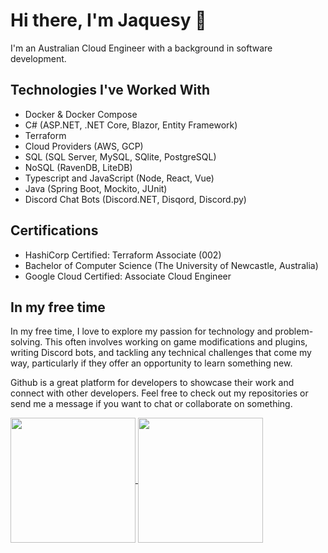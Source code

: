 # Hi there, I'm Jaquesy :wave:

I'm an Australian Cloud Engineer with a background in software development.

## Technologies I've Worked With

- Docker & Docker Compose
- C# (ASP.NET, .NET Core, Blazor, Entity Framework)
- Terraform
- Cloud Providers (AWS, GCP)
- SQL (SQL Server, MySQL, SQlite, PostgreSQL)
- NoSQL (RavenDB, LiteDB)
- Typescript and JavaScript (Node, React, Vue)
- Java (Spring Boot, Mockito, JUnit)
- Discord Chat Bots (Discord.NET, Disqord, Discord.py)

## Certifications
- HashiCorp Certified: Terraform Associate (002)
- Bachelor of Computer Science (The University of Newcastle, Australia)
- Google Cloud Certified: Associate Cloud Engineer

## In my free time
In my free time, I love to explore my passion for technology and problem-solving. This often involves working on game modifications and plugins, writing Discord bots, and tackling any technical challenges that come my way, particularly if they offer an opportunity to learn something new.


Github is a great platform for developers to showcase their work and connect with other developers. Feel free to check out my repositories or send me a message if you want to chat or collaborate on something.

<a href="https://github.com/anuraghazra/github-readme-stats">
  <img height=200 align="center" src="https://github-readme-stats.vercel.app/api?username=passivemodding&include_all_commits=true&count_private=true&show_icons=true&hide_rank=true&theme=tokyonight" />
</a>
<a href="https://github.com/anuraghazra/convoychat">
  <img height=200 align="center" src="https://github-readme-stats.vercel.app/api/top-langs/?username=passivemodding&theme=tokyonight&layout=compact&langs_count=8&card_width=320" />
</a>
